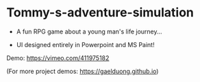 # Tommy-s-adventure-simulation

+ A fun RPG game about a young man's life journey...

+ UI designed entirely in Powerpoint and MS Paint!

Demo: https://vimeo.com/411975182

(For more project demos: https://gaelduong.github.io)
